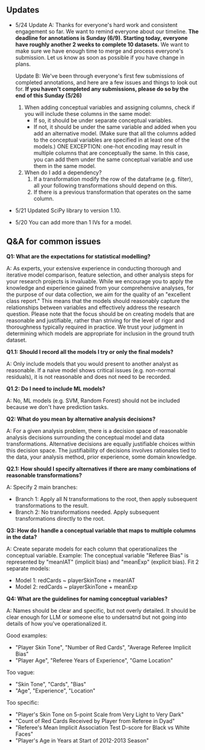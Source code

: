 ## Updates
+ 5/24
  Update A:
  Thanks for everyone's hard work and consistent engagement so far. We want to remind everyone about our timeline. **The deadline for annotations is Sunday (6/9). Starting today, everyone have roughly another 2 weeks to complete 10 datasets.** We want to make sure we have enough time to merge and process everyone's submission. Let us know as soon as possible if you have change in plans.

  Update B:
  We've been through everyone's first few submissions of completed annotations, and here are a few issues and things to look out for. **If you haven't completed any submissions, please do so by the end of this Sunday (5/26)**
    1. When adding conceptual variables and assigning columns, check if you will include these columns in the same model:
        - If so, it should be under separate conceptual variables.
        - If not, it should be under the same variable and added when you add an alternative model. (Make sure that all the columns added to the conceptual variables are specified in at least one of the models.)
    ONE EXCEPTION: one-hot encoding may result in multiple columns that are conceptually the same. In this case, you can add them under the same conceptual variable and use them in the same model.
    2. When do I add a dependency?
        1. If a transformation modify the row of the dataframe (e.g. filter), all your following transformations should depend on this.
        2. If there is a previous transformation that operates on the same column.
           
+ 5/21 Updated SciPy library to version 1.10.

+ 5/20 You can add more than 1 IVs for a model.


## Q&A for common issues

**Q1: What are the expectations for statistical modelling?**

A: As experts, your extensive experience in conducting thorough and iterative model comparison, feature selection, and other analysis steps for your research projects is invaluable. While we encourage you to apply the knowledge and experience gained from your comprehensive analyses, for the purpose of our data collection, we aim for the quality of an "excellent class report." This means that the models should reasonably capture the relationships between variables and effectively address the research question. Please note that the focus should be on creating models that are reasonable and justifiable, rather than striving for the level of rigor and thoroughness typically required in practice. We trust your judgment in determining which models are appropriate for inclusion in the ground truth dataset.

**Q1.1: Should I record all the models I try or only the final models?**

A: Only include models that you would present to another analyst as reasonable. If a naive model shows critical issues (e.g. non-normal residuals), it is not reasonable and does not need to be recorded.

**Q1.2: Do I need to include ML models?**

A: No, ML models (e.g. SVM, Random Forest) should not be included because we don't have prediction tasks.

**Q2: What do you mean by alternative analysis decisions?**

A: For a given analysis problem, there is a decision space of reasonable analysis decisions surrounding the conceptual model and data transformations. Alternative decisions are equally justifiable choices within this decision space. The justifiability of decisions involves rationales tied to the data, your analysis method, prior experience, some domain knowledge.

**Q2.1: How should I specify alternatives if there are many combinations of reasonable transformations?**

A: Specify 2 main branches:
  - Branch 1: Apply all N transformations to the root, then apply subsequent transformations to the result.
  - Branch 2: No transformations needed. Apply subsequent transformations directly to the root.

**Q3: How do I handle a conceptual variable that maps to multiple columns in the data?**

A: Create separate models for each column that operationalizes the conceptual variable. 
Example: The conceptual variable "Referee Bias" is represented by "meanIAT" (implicit bias) and "meanExp" (explicit bias). Fit 2 separate models:
  - Model 1: redCards ~ playerSkinTone + meanIAT
  - Model 2: redCards ~ playerSkinTone + meanExp

**Q4: What are the guidelines for naming conceptual variables?**

A: Names should be clear and specific, but not overly detailed. It should be clear enough for LLM or someone else to undersatnd but not going into details of how you've operationalized it.

Good examples:
- "Player Skin Tone", "Number of Red Cards", "Average Referee Implicit Bias"
- "Player Age", "Referee Years of Experience", "Game Location"

Too vague: 
- "Skin Tone", "Cards", "Bias"
- "Age", "Experience", "Location"  

Too specific:
- "Player's Skin Tone on 5-point Scale from Very Light to Very Dark"
- "Count of Red Cards Received by Player from Referee in Dyad" 
- "Referee's Mean Implicit Association Test D-score for Black vs White Faces"
- "Player's Age in Years at Start of 2012-2013 Season"
